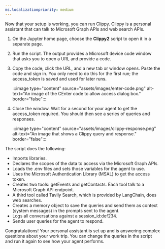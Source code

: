 ```yaml
---
ms.localizationpriority: medium
---
```


<!-- markdownlint-disable MD041 -->

Now that your setup is working, you can run Clippy. Clippy is a personal assistant that can talk to Microsoft Graph APIs and web search APIs.

1. On the Jupyter home page, choose the **Clippy2** script to open it in a separate page.
2. Run the script. The output provides a Microsoft device code window that asks you to open a URL and provide a code.
3. Copy the code, click the URL, and a new tab or window opens. Paste the code and sign in. You only need to do this for the first run; the access_token is saved and used for later runs.

    :::image type="content" source="assets/images/enter-code.png" alt-text="An image of the CEnter code to allow access dialog box." border="false":::

4. Close the window. Wait for a second for your agent to get the access_token required. You should then see a series of queries and responses.

    :::image type="content" source="assets/images/clippy-response.png" alt-text="An image that shows a Clippy query and response." border="false":::
 
The script does the following:

- Imports libraries.
- Declares the scopes of the data to access via the Microsoft Graph APIs.
- Loads the .env files and sets those variables for the agent to use.
- Uses the Microsoft Authentication Library (MSAL) to get the access token.
- Creates two tools: getEvents and getContacts. Each tool talk to a Microsoft Graph API endpoint. 
- A third tool called Tavily Search, which is provided by LangChain, does web searches.
- Creates a memory object to save the queries and send them as context (system messages) in the prompts sent to the agent.
- Logs all conversations against a session_id:def234.
- Sends user queries for the agent to respond.

Congratulations! Your personal assistant is set up and is answering complex questions about your work trip. You can change the queries in the script and run it again to see how your agent performs.
